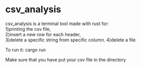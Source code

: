# csv_analysis
csv_analysis is a terminal tool made with rust for:    
    1)printing the csv file,    
    2)insert a new row for each header,    
    3)delete a specific string from specific column.
    4)delete a file

To run it: cargo run

Make sure that you have put your csv file in the directory
